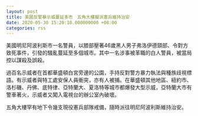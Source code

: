 ```yaml
---
layout: post
title: 美國反警暴示威蔓延多市　五角大樓擬派憲兵維持治安
date: 2020-05-30 15:20:18.000000000 +08:00
categories: rss
---
```


美國明尼阿波利斯市一名警員，以膝部壓著46歲黑人男子弗洛伊德頸部、令對方致死事件，引發的騷亂蔓延至多個城市。其中一名涉事被革職的白人警員，被當局控以謀殺及誤殺。

過百名示威者在首都華盛頓白宮旁邊的公園，手持反對警方暴力執法與種族歧視標語。有示威者與特工處安保人員衝突，亦有人被捕。在華盛頓其他地區、紐約市、洛杉磯、丹佛、底特律、亞特蘭大、夏洛特等城市都爆發大型示威，亞特蘭大市有警車著火，示威者又闖入電視台的辦公室內破壞。

五角大樓罕有地下令幾支現役憲兵部隊戒備，隨時派往明尼阿波利斯維持治安。
